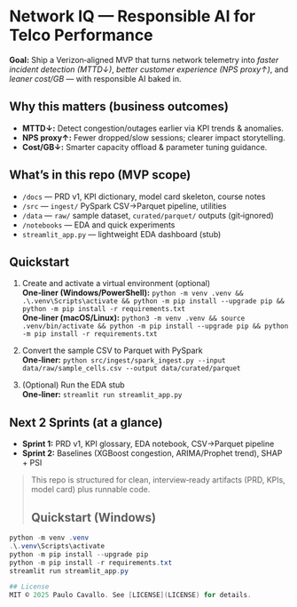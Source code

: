 # Network IQ — Responsible AI for Telco Performance

**Goal:** Ship a Verizon‑aligned MVP that turns network telemetry into *faster incident detection (MTTD↓)*, *better customer experience (NPS proxy↑)*, and *leaner cost/GB* — with responsible AI baked in.

## Why this matters (business outcomes)
- **MTTD↓:** Detect congestion/outages earlier via KPI trends & anomalies.
- **NPS proxy↑:** Fewer dropped/slow sessions; clearer impact storytelling.
- **Cost/GB↓:** Smarter capacity offload & parameter tuning guidance.

## What’s in this repo (MVP scope)
- `/docs` — PRD v1, KPI dictionary, model card skeleton, course notes
- `/src` — `ingest/` PySpark CSV→Parquet pipeline, utilities
- `/data` — `raw/` sample dataset, `curated/parquet/` outputs (git‑ignored)
- `/notebooks` — EDA and quick experiments
- `streamlit_app.py` — lightweight EDA dashboard (stub)

## Quickstart
1. Create and activate a virtual environment (optional)  
   **One‑liner (Windows/PowerShell):** `python -m venv .venv && .\.venv\Scripts\activate && python -m pip install --upgrade pip && python -m pip install -r requirements.txt`  
   **One‑liner (macOS/Linux):** `python3 -m venv .venv && source .venv/bin/activate && python -m pip install --upgrade pip && python -m pip install -r requirements.txt`

2. Convert the sample CSV to Parquet with PySpark  
   **One‑liner:** `python src/ingest/spark_ingest.py --input data/raw/sample_cells.csv --output data/curated/parquet`

3. (Optional) Run the EDA stub  
   **One‑liner:** `streamlit run streamlit_app.py`

## Next 2 Sprints (at a glance)
- **Sprint 1:** PRD v1, KPI glossary, EDA notebook, CSV→Parquet pipeline
- **Sprint 2:** Baselines (XGBoost congestion, ARIMA/Prophet trend), SHAP + PSI

> This repo is structured for clean, interview‑ready artifacts (PRD, KPIs, model card) plus runnable code.
>
> ## Quickstart (Windows)
```powershell
python -m venv .venv
.\.venv\Scripts\activate
python -m pip install --upgrade pip
python -m pip install -r requirements.txt
streamlit run streamlit_app.py

## License
MIT © 2025 Paulo Cavallo. See [LICENSE](LICENSE) for details.
